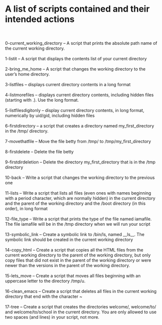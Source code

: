 # A list of scripts contained and their intended actions
</br>
</br>
0-current_working_directory – A script that prints the absolute path name of the current working directory.
</br>
<br>
1-listit – A script that displays the contents list of your current directory
</br>
</br>
2-bring_me_home – A script that changes the working directory to the user’s home directory.
</br>
</br>
3-listfiles – displays current directory contents in a long format
</br>
</br>
4-listmorefiles – displays current directory contents, including hidden files (starting with .). Use the long format.
</br>
</br>
5-listfilesdigitonly – display current directory contents, in long format, numerically by uid/gid, including hidden files
</br>
</br>
6-firstdirectory – a script that creates a directory named my_first_directory in the /tmp/ directory.
</br>
</br>
7-movethatfile – Move the file betty from /tmp/ to /tmp/my_first_directory
</br>
</br>
8-firstdelete – Delete the file betty
</br>
</br>
9-firstdirdeletion – Delete the directory my_first_directory that is in the /tmp directory
</br>
</br>
10-back – Write a script that changes the working directory to the previous one
</br>
</br>
11-lists – Write a script that lists all files (even ones with names beginning with a period character, which are normally hidden) in the current directory and the parent of the working directory and the /boot directory (in this order), in long format
</br>
</br>
12-file_type – Write a script that prints the type of the file named iamafile. The file iamafile will be in the /tmp directory when we will run your script
</br>
</br>
13-symbolic_link – Create a symbolic link to /bin/ls, named __ls__. The symbolic link should be created in the current working directory
</br>
</br>
14-copy_html – Create a script that copies all the HTML files from the current working directory to the parent of the working directory, but only copy files that did not exist in the parent of the working directory or were newer than the versions in the parent of the working directory.
</br>
</br>
15-lets_move – Create a script that moves all files beginning with an uppercase letter to the directory /tmp/u.
</br>
</br>
16-clean_emacs – Create a script that deletes all files in the current working directory that end with the character ~
</br>
</br>
17-tree – Create a script that creates the directories welcome/, welcome/to/ and welcome/to/school in the current directory. You are only allowed to use two spaces (and lines) in your script, not more.
